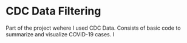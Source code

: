 # CDC Data Filtering
 Part of the project wehere I used CDC Data. Consists of basic code to summarize and visualize COVID-19 cases. I 
